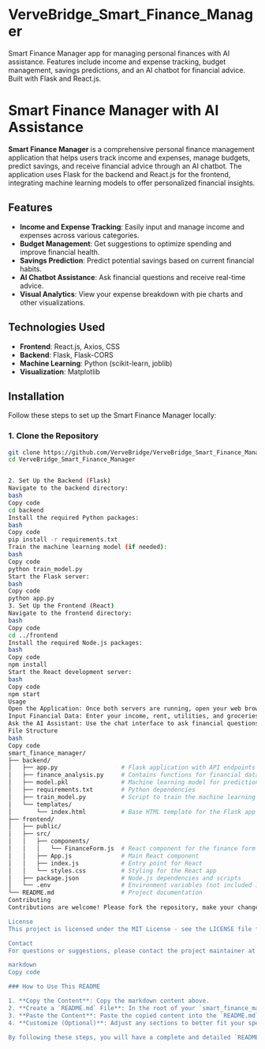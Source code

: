 # VerveBridge_Smart_Finance_Manager
Smart Finance Manager app for managing personal finances with AI assistance. Features include income and expense tracking, budget management, savings predictions, and an AI chatbot for financial advice. Built with Flask and React.js.
# Smart Finance Manager with AI Assistance

**Smart Finance Manager** is a comprehensive personal finance management application that helps users track income and expenses, manage budgets, predict savings, and receive financial advice through an AI chatbot. The application uses Flask for the backend and React.js for the frontend, integrating machine learning models to offer personalized financial insights.

## Features

- **Income and Expense Tracking**: Easily input and manage income and expenses across various categories.
- **Budget Management**: Get suggestions to optimize spending and improve financial health.
- **Savings Prediction**: Predict potential savings based on current financial habits.
- **AI Chatbot Assistance**: Ask financial questions and receive real-time advice.
- **Visual Analytics**: View your expense breakdown with pie charts and other visualizations.

## Technologies Used

- **Frontend**: React.js, Axios, CSS
- **Backend**: Flask, Flask-CORS
- **Machine Learning**: Python (scikit-learn, joblib)
- **Visualization**: Matplotlib

## Installation

Follow these steps to set up the Smart Finance Manager locally:

### 1. Clone the Repository

```bash
git clone https://github.com/VerveBridge/VerveBridge_Smart_Finance_Manager.git
cd VerveBridge_Smart_Finance_Manager


2. Set Up the Backend (Flask)
Navigate to the backend directory:
bash
Copy code
cd backend
Install the required Python packages:
bash
Copy code
pip install -r requirements.txt
Train the machine learning model (if needed):
bash
Copy code
python train_model.py
Start the Flask server:
bash
Copy code
python app.py
3. Set Up the Frontend (React)
Navigate to the frontend directory:
bash
Copy code
cd ../frontend
Install the required Node.js packages:
bash
Copy code
npm install
Start the React development server:
bash
Copy code
npm start
Usage
Open the Application: Once both servers are running, open your web browser and go to http://localhost:3000.
Input Financial Data: Enter your income, rent, utilities, and groceries expenses, then click "Analyze" to get financial insights.
Ask the AI Assistant: Use the chat interface to ask financial questions and receive advice.
File Structure
bash
Copy code
smart_finance_manager/
├── backend/
│   ├── app.py                  # Flask application with API endpoints
│   ├── finance_analysis.py     # Contains functions for financial data analysis
│   ├── model.pkl               # Machine learning model for predictions
│   ├── requirements.txt        # Python dependencies
│   ├── train_model.py          # Script to train the machine learning model
│   └── templates/
│       └── index.html          # Base HTML template for the Flask app
├── frontend/
│   ├── public/
│   ├── src/
│   │   ├── components/
│   │   │   └── FinanceForm.js  # React component for the finance form
│   │   ├── App.js              # Main React component
│   │   ├── index.js            # Entry point for React
│   │   └── styles.css          # Styling for the React app
│   ├── package.json            # Node.js dependencies and scripts
│   └── .env                    # Environment variables (not included in Git)
└── README.md                   # Project documentation
Contributing
Contributions are welcome! Please fork the repository, make your changes, and submit a pull request. Ensure your code follows the project's coding standards and includes relevant documentation and tests.

License
This project is licensed under the MIT License - see the LICENSE file for details.

Contact
For questions or suggestions, please contact the project maintainer at vinutharn7@gmail.com.

markdown
Copy code

### How to Use This README

1. **Copy the Content**: Copy the markdown content above.
2. **Create a `README.md` File**: In the root of your `smart_finance_manager` directory, create a file named `README.md`.
3. **Paste the Content**: Paste the copied content into the `README.md` file.
4. **Customize (Optional)**: Adjust any sections to better fit your specific project details or preferences.

By following these steps, you will have a complete and detailed `README.md` file for your GitHub
